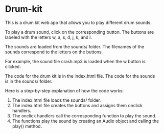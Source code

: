 # Drum-kit

This is a drum kit web app that allows you to play different drum sounds.

To play a drum sound, click on the corresponding button. The buttons are labeled with the letters w, a, s, d, j, k, and l.

The sounds are loaded from the sounds/ folder. The filenames of the sounds correspond to the letters on the buttons.

For example, the sound file crash.mp3 is loaded when the w button is clicked.

The code for the drum kit is in the index.html file. The code for the sounds is in the sounds/ folder.

Here is a step-by-step explanation of how the code works:

1. The index.html file loads the sounds/ folder.
2. The index.html file creates the buttons and assigns them onclick handlers.
3. The onclick handlers call the corresponding function to play the sound.
4. The functions play the sound by creating an Audio object and calling the play() method.
